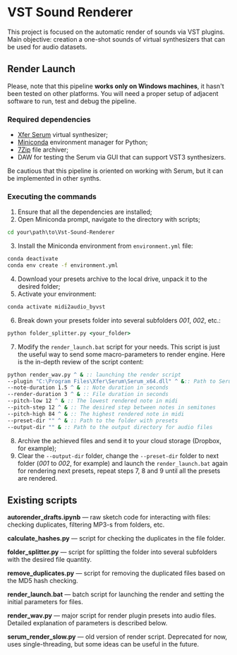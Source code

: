 # VST Sound Renderer

This project is focused on the automatic render of sounds via VST plugins. Main objective: creation a one-shot sounds of virtual synthesizers that can be used for audio datasets.

## Render Launch

Please, note that this pipeline **works only on Windows machines**, it hasn't been tested on other platforms. You will need a proper setup of adjacent software to run, test and debug the pipeline.

### Required dependencies

* [Xfer Serum](https://xferrecords.com/products/serum) virtual synthesizer;
* [Miniconda](https://docs.anaconda.com/miniconda/install/#quick-command-line-install) environment manager for Python;
* [7Zip](https://www.7-zip.org) file archiver;
* DAW for testing the Serum via GUI that can support VST3 synthesizers.

Be cautious that this pipeline is oriented on working with Serum, but it can be implemented in other synths.

### Executing the commands

1. Ensure that all the dependencies are installed;
2. Open Miniconda prompt, navigate to the directory with scripts;
```cmd
cd your\path\to\Vst-Sound-Renderer
```
3. Install the Miniconda environment from `environment.yml` file:
```cmd
conda deactivate
conda env create -f environment.yml
```
4. Download your presets archive to the local drive, unpack it to the desired folder;
5. Activate your environment:
```cmd
conda activate midi2audio_byvst
```
6. Break down your presets folder into several subfolders *001*, *002*, etc.:
```cmd
python folder_splitter.py <your_folder>
```
7. Modify the `render_launch.bat` script for your needs. This script is just the useful way to send some macro-parameters to render engine. Here is the in-depth review of the script content:

```bat
python render_wav.py ^ & :: launching the render script
--plugin "C:\Program Files\Xfer\Serum\Serum_x64.dll" ^ &:: Path to Serum instance, .dll version is required
--note-duration 1.5 ^ & :: Note duration in seconds
--render-duration 3 ^ & :: File duration in seconds
--pitch-low 12 ^ & :: The lowest rendered note in midi
--pitch-step 12 ^ & :: The desired step between notes in semitones 
--pitch-high 84 ^ & :: The highest rendered note in midi
--preset-dir "" ^ & :: Path to the folder with presets
--output-dir "" & :: Path to the output directory for audio files
```

8. Archive the achieved files and send it to your cloud storage (Dropbox, for example);
9. Clear the `--output-dir` folder, change the `--preset-dir` folder to next folder (*001* to *002*, for example) and launch the `render_launch.bat` again for rendering next presets, repeat steps 7, 8 and 9 until all the presets are rendered.

## Existing scripts

**autorender_drafts.ipynb** ― raw sketch code for interacting with files: checking duplicates, filtering MP3-s from folders, etc.

**calculate_hashes.py** ― script for checking the duplicates in the file folder.

**folder_splitter.py** ― script for splitting the folder into several subfolders with the desired file quantity.

**remove_duplicates.py** ― script for removing the duplicated files based on the MD5 hash checking.

**render_launch.bat** ― batch script for launching the render and setting the initial parameters for files.

**render_wav.py** ― major script for render plugin presets into audio files. Detailed explanation of parameters is described below.

**serum_render_slow.py** ― old version of render script. Deprecated for now, uses single-threading, but some ideas can be useful in the future.

